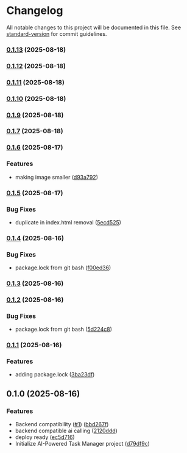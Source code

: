 # Changelog

All notable changes to this project will be documented in this file. See [standard-version](https://github.com/conventional-changelog/standard-version) for commit guidelines.

### [0.1.13](https://github.com/hdfiresky/Problembuddy-deploy/compare/v0.1.12...v0.1.13) (2025-08-18)

### [0.1.12](https://github.com/hdfiresky/Problembuddy-deploy/compare/v0.1.11...v0.1.12) (2025-08-18)

### [0.1.11](https://github.com/hdfiresky/Problembuddy-deploy/compare/v0.1.10...v0.1.11) (2025-08-18)

### [0.1.10](https://github.com/hdfiresky/Problembuddy-deploy/compare/v0.1.9...v0.1.10) (2025-08-18)

### [0.1.9](https://github.com/hdfiresky/Problembuddy-deploy/compare/v0.1.6...v0.1.9) (2025-08-18)

### [0.1.7](https://github.com/hdfiresky/Problembuddy-deploy/compare/v0.1.6...v0.1.7) (2025-08-18)

### [0.1.6](https://github.com/hdfiresky/Problembuddy-deploy/compare/v0.1.5...v0.1.6) (2025-08-17)


### Features

* making image smaller ([d93a792](https://github.com/hdfiresky/Problembuddy-deploy/commit/d93a7923efc07d6dd460d27e617c74b428f4ff45))

### [0.1.5](https://github.com/hdfiresky/Problembuddy-deploy/compare/v0.1.4...v0.1.5) (2025-08-17)


### Bug Fixes

* duplicate in index.html removal ([5ecd525](https://github.com/hdfiresky/Problembuddy-deploy/commit/5ecd525764468ac017c27ea6379eac9429ed4404))

### [0.1.4](https://github.com/hdfiresky/Problembuddy-deploy/compare/v0.1.3...v0.1.4) (2025-08-16)


### Bug Fixes

* package.lock from git bash ([f00ed36](https://github.com/hdfiresky/Problembuddy-deploy/commit/f00ed3623b5661627ead20ff2abba37df5d0a3d6))

### [0.1.3](https://github.com/hdfiresky/Problembuddy-deploy/compare/v0.1.2...v0.1.3) (2025-08-16)

### [0.1.2](https://github.com/hdfiresky/Problembuddy-deploy/compare/v0.1.1...v0.1.2) (2025-08-16)


### Bug Fixes

* package.lock from git bash ([5d224c8](https://github.com/hdfiresky/Problembuddy-deploy/commit/5d224c835414cef2ff0737533b3c3ac250ca69a6))

### [0.1.1](https://github.com/hdfiresky/Problembuddy-deploy/compare/v0.1.0...v0.1.1) (2025-08-16)


### Features

* adding package.lock ([3ba23df](https://github.com/hdfiresky/Problembuddy-deploy/commit/3ba23df67c130ca246902e14a18c10d2ce43a2bb))

## 0.1.0 (2025-08-16)


### Features

* Backend compatibility ([#1](https://github.com/hdfiresky/Problembuddy-deploy/issues/1)) ([bbd267f](https://github.com/hdfiresky/Problembuddy-deploy/commit/bbd267f0e2e6c5e4fa18d95873fcb1fbec067031))
* backend compatible ai calling ([2120ddd](https://github.com/hdfiresky/Problembuddy-deploy/commit/2120ddda3be3dce9c0319f689e1bc756a469b010))
* deploy ready ([ec5d716](https://github.com/hdfiresky/Problembuddy-deploy/commit/ec5d716048396a2dee1a58b0166a76433d03a1af))
* Initialize AI-Powered Task Manager project ([d79df9c](https://github.com/hdfiresky/Problembuddy-deploy/commit/d79df9c112f5d0cf03ef8e6130cc2a3a8ba3ba71))

